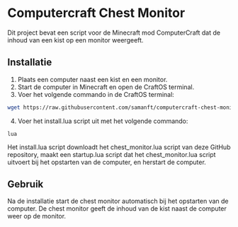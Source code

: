 # Computercraft Chest Monitor

Dit project bevat een script voor de Minecraft mod ComputerCraft dat de inhoud van een kist op een monitor weergeeft.

## Installatie

1. Plaats een computer naast een kist en een monitor.
2. Start de computer in Minecraft en open de CraftOS terminal.
3. Voer het volgende commando in de CraftOS terminal:

```bash
wget https://raw.githubusercontent.com/samanft/computercraft-chest-monitor/main/install.lua
```

4. Voer het install.lua script uit met het volgende commando:
```
lua
```

Het install.lua script downloadt het chest_monitor.lua script van deze GitHub repository, maakt een startup.lua script dat het chest_monitor.lua script uitvoert bij het opstarten van de computer, en herstart de computer.

## Gebruik
Na de installatie start de chest monitor automatisch bij het opstarten van de computer. De chest monitor geeft de inhoud van de kist naast de computer weer op de monitor.
